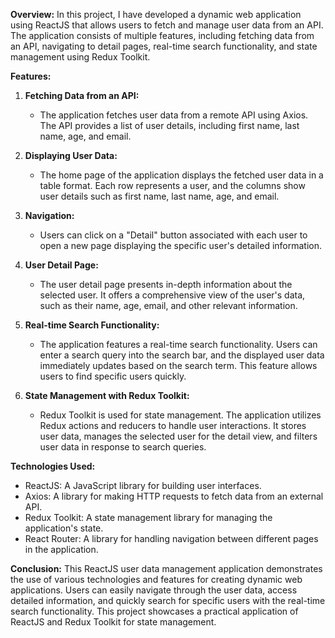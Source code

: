 

**Overview:**
In this project, I have developed a dynamic web application using ReactJS that allows users to fetch and manage user data from an API. The application consists of multiple features, including fetching data from an API, navigating to detail pages, real-time search functionality, and state management using Redux Toolkit.

**Features:**

1. **Fetching Data from an API:**
   - The application fetches user data from a remote API using Axios. The API provides a list of user details, including first name, last name, age, and email.

2. **Displaying User Data:**
   - The home page of the application displays the fetched user data in a table format. Each row represents a user, and the columns show user details such as first name, last name, age, and email.

3. **Navigation:**
   - Users can click on a "Detail" button associated with each user to open a new page displaying the specific user's detailed information.

4. **User Detail Page:**
   - The user detail page presents in-depth information about the selected user. It offers a comprehensive view of the user's data, such as their name, age, email, and other relevant information.

5. **Real-time Search Functionality:**
   - The application features a real-time search functionality. Users can enter a search query into the search bar, and the displayed user data immediately updates based on the search term. This feature allows users to find specific users quickly.

6. **State Management with Redux Toolkit:**
   - Redux Toolkit is used for state management. The application utilizes Redux actions and reducers to handle user interactions. It stores user data, manages the selected user for the detail view, and filters user data in response to search queries.

**Technologies Used:**
- ReactJS: A JavaScript library for building user interfaces.
- Axios: A library for making HTTP requests to fetch data from an external API.
- Redux Toolkit: A state management library for managing the application's state.
- React Router: A library for handling navigation between different pages in the application.

**Conclusion:**
This ReactJS user data management application demonstrates the use of various technologies and features for creating dynamic web applications. Users can easily navigate through the user data, access detailed information, and quickly search for specific users with the real-time search functionality. This project showcases a practical application of ReactJS and Redux Toolkit for state management.
